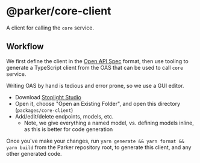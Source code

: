 # @parker/core-client

A client for calling the `core` service.

## Workflow

We first define the client in the [Open API Spec](https://www.openapis.org/) format, then use tooling to generate a TypeScript client from the OAS that can be used to call `core` service.

Writing OAS by hand is tedious and error prone, so we use a GUI editor.

- Download [Stoplight Studio](https://stoplight.io/studio)
- Open it, choose "Open an Existing Folder", and open this directory (`packages/core-client`)
- Add/edit/delete endpoints, models, etc.
  - Note, we give everything a named model, vs. defining models inline, as this is better for code generation

Once you've make your changes, run `yarn generate && yarn format && yarn build` from the Parker repository root, to generate this client, and any other generated code.
